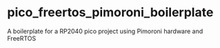 # pico_freertos_pimoroni_boilerplate
A boilerplate for a RP2040 pico project using Pimoroni hardware and FreeRTOS
